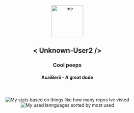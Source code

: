 <div align="center">
  <img alt="me" width="100" src="https://avatars.githubusercontent.com/u/46464404?v=4"><h2>< Unknown-User2 /></h2>
  <h3>Cool peeps</h3>
  <h4><a src="https://github.com/AcaiBerii">AcaiBerii - A great dude</a></h4>
  <br><br>
  <img alt="My stats based on things like how many repos ive visted" src="https://raw.githubusercontent.com/Unknown-User2/github-stats/master/generated/overview.svg">
  <img alt="My used lannguages sorted by most used" src="https://raw.githubusercontent.com/Unknown-User2/github-stats/master/generated/languages.svg">
</div>
